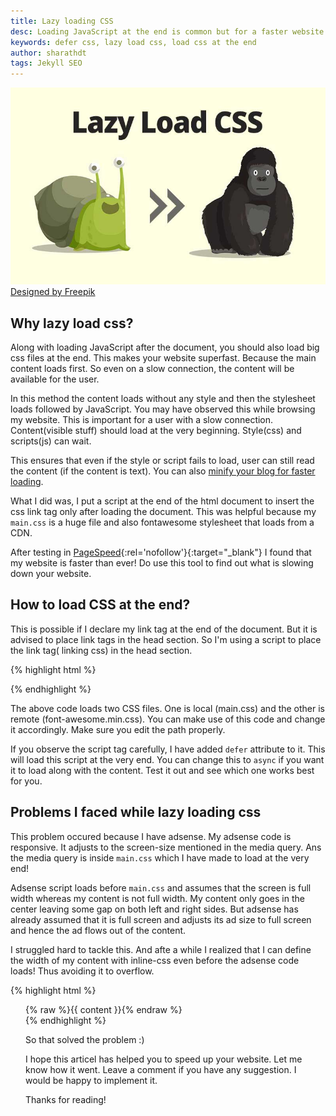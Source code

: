 ```yaml
---
title: Lazy loading CSS
desc: Loading JavaScript at the end is common but for a faster website one should also load big CSS files at the end as well. Learn how to defer CSS loading which makes your website superfast. 
keywords: defer css, lazy load css, load css at the end
author: sharathdt
tags: Jekyll SEO
---
```


<img alt="" title="" itemprop="thumbnailUrl" src="/images/lazy-load-css-for-fast-website.jpg">
<a target="_blank" rel="nofollow" href="http://www.freepik.com/free-vector/cartoon-animals_802878.htm">Designed by Freepik</a>

## Why lazy load css?

Along with loading JavaScript after the document, you should also load big css files at the end. This makes your website superfast. Because the main content loads first. So even on a slow connection, the content will be available for the user.

In this method the content loads without any style and then the stylesheet loads followed by JavaScript. You may have observed this while browsing my website. This is important for a user with a slow connection. Content(visible stuff) should load at the very beginning. Style(css) and scripts(js) can wait.

This ensures that even if the style or script fails to load, user can still read the content (if the content is text). You can also [minify your blog for faster loading](/how-to-compress-html-in-jekyll).

What I did was, I put a script at the end of the html document to insert the css link tag only after loading the document. This was helpful because my ```main.css``` is a huge file and also fontawesome stylesheet that loads from a CDN.

After testing in [PageSpeed](https://developers.google.com/speed/pagespeed/insights/){:rel='nofollow'}{:target="_blank"} I found that my website is faster than ever! Do use this tool to find out what is slowing down your website.


## How to load CSS at the end?

This is possible if I declare my link tag at the end of the document. But it is advised to place link tags in the head section. So I'm using a script to place the link tag( linking css) in the head section.

{% highlight html %}

<script defer>
var cb = function() {
var l = document.createElement('link'); l.rel = 'stylesheet';
var m = document.createElement('link'); m.rel = 'stylesheet';
l.href = '/css/main.css';
m.href = 'https://maxcdn.bootstrapcdn.com/font-awesome/4.5.0/css/font-awesome.min.css';
var h = document.getElementsByTagName('head')[0]; h.parentNode.insertBefore(l, h);
var i = document.getElementsByTagName('head')[0]; i.parentNode.insertBefore(m, i);
};
var raf = requestAnimationFrame || mozRequestAnimationFrame ||
webkitRequestAnimationFrame || msRequestAnimationFrame;
if (raf) raf(cb);
else window.addEventListener('load', cb);
</script>

{% endhighlight %}

The above code loads two CSS files. One is local (main.css) and the other is remote (font-awesome.min.css). You can make use of this code and change it accordingly. Make sure you edit the path properly.


If you observe the script tag carefully, I have added ```defer``` attribute to it. This will load this script at the very end. You can change this to ```async``` if you want it to load along with the content. Test it out and see which one works best for you.

## Problems I faced while lazy loading css

This problem occured because I have adsense. My adsense code is responsive. It adjusts to the screen-size mentioned in the media query. Ans the media query is inside ```main.css``` which I have made to load at the very end!

Adsense script loads before ```main.css``` and assumes that the screen is full width whereas my content is not full width. My content only goes in the center leaving some gap on both left and right sides. But adsense has already assumed that it is full screen and adjusts its ad size to full screen and hence the ad flows out of the content.

I struggled hard to tackle this. And afte a while I realized that I can define the width of my content with inline-css even before the adsense code loads! Thus avoiding it to overflow.

{% highlight html %}
  <div id="container" style="max-width:730px;padding: 0 1.5rem;margin: 0 auto;">
        <main>
         {% raw %}{{ content }}{% endraw %}
        </main>
{% endhighlight %}

So that solved the problem :)


I hope this articel has helped you to speed up your website. Let me know how it went. Leave a comment if you have any suggestion. I would be happy to implement it.


Thanks for reading!